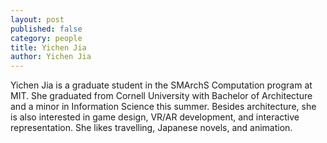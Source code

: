 ```yaml
---
layout: post
published: false
category: people
title: Yichen Jia
author: Yichen Jia
---
```

Yichen Jia is a graduate student in the SMArchS Computation program at MIT. She graduated from Cornell University with Bachelor of Architecture and a minor in Information Science this summer. Besides architecture, she is also interested in game design, VR/AR development, and interactive representation. She likes travelling, Japanese novels, and animation.
